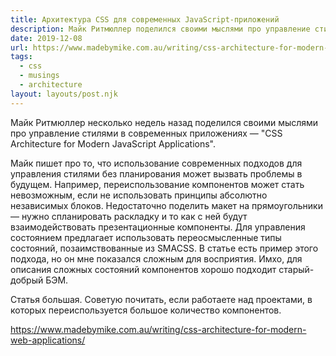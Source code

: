 ```yaml
---
title: Архитектура CSS для современных JavaScript-приложений
description: Майк Ритмюллер поделился своими мыслями про управление стилями в современных приложениях
date: 2019-12-08
url: https://www.madebymike.com.au/writing/css-architecture-for-modern-web-applications/
tags:
  - css
  - musings
  - architecture
layout: layouts/post.njk
---
```

Майк Ритмюллер несколько недель назад поделился своими мыслями про управление стилями в современных приложениях — "CSS Architecture for Modern JavaScript Applications".

Майк пишет про то, что использование современных подходов для управления стилями без планирования может вызвать проблемы в будущем. Например, переиспользование компонентов может стать невозможным, если не использовать принципы абсолютно независимых блоков. Недостаточно поделить макет на прямоугольники — нужно спланировать раскладку и то как с ней будут взаимодействовать презентационные компоненты. Для управления состоянием предлагает использовать переосмысленные типы состояний, позаимствованные из SMACSS. В статье есть пример этого подхода, но он мне показался сложным для восприятия. Имхо, для описания сложных состояний компонентов хорошо подходит старый-добрый БЭМ.

Статья большая. Советую почитать, если работаете над проектами, в которых переиспользуется большое количество компонентов.

https://www.madebymike.com.au/writing/css-architecture-for-modern-web-applications/
